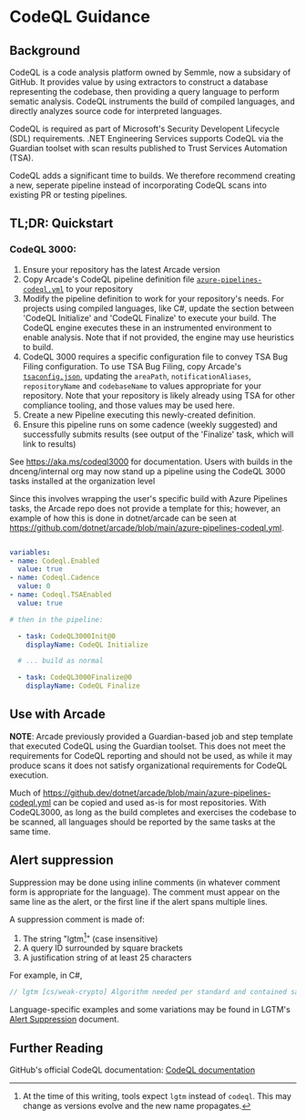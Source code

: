 # CodeQL Guidance

## Background

CodeQL is a code analysis platform owned by Semmle, now a subsidary of GitHub. It provides value by using extractors to construct a database representing the codebase, then providing a query language to perform sematic analysis. CodeQL instruments the build of compiled languages, and directly analyzes source code for interpreted languages. 

CodeQL is required as part of Microsoft's Security Developent Lifecycle (SDL) requirements. .NET Engineering Services supports CodeQL via the Guardian toolset with scan results published to Trust Services Automation (TSA). 

CodeQL adds a significant time to builds. We therefore recommend creating a new, seperate pipeline instead of incorporating CodeQL scans into existing PR or testing pipelines.

## TL;DR: Quickstart

### CodeQL 3000:

1. Ensure your repository has the latest Arcade version
2. Copy Arcade's CodeQL pipeline definition file [`azure-pipelines-codeql.yml`](https://github.dev/dotnet/arcade/blob/main/azure-pipelines-codeql.yml) to your repository
3. Modify the pipeline definition to work for your repository's needs.  For projects using compiled languages, like C#, update the section between 'CodeQL Initialize' and 'CodeQL Finalize' to execute your build.  The CodeQL engine executes these in an instrumented environment to enable analysis. Note that if not provided, the engine may use heuristics to build.
4. CodeQL 3000 requires a specific configuration file to convey TSA Bug Filing configuration. To use TSA Bug Filing, copy Arcade's [`tsaconfig.json`](https://github.com/dotnet/arcade/blob/main/.config/tsaoptions.json), updating the `areaPath`, `notificationAliases`, `repositoryName` and `codebaseName` to values appropriate for your repository. Note that your repository is likely already using TSA for other compliance tooling, and those values may be used here.
5. Create a new Pipeline executing this newly-created definition.  
6. Ensure this pipeline runs on some cadence (weekly suggested) and successfully submits results (see output of the 'Finalize' task, which will link to results)

See https://aka.ms/codeql3000 for documentation.  Users with builds in the dnceng/internal org may now stand up a pipeline using the CodeQL 3000 tasks installed at the organization level

Since this involves wrapping the user's specific build with Azure Pipelines tasks, the Arcade repo does not provide a template for this; however, an example of how this is done in dotnet/arcade can be seen at https://github.com/dotnet/arcade/blob/main/azure-pipelines-codeql.yml.

``` yaml

variables:
- name: Codeql.Enabled
  value: true
- name: Codeql.Cadence
  value: 0
- name: Codeql.TSAEnabled
  value: true

# then in the pipeline:

  - task: CodeQL3000Init@0
    displayName: CodeQL Initialize

  # ... build as normal

  - task: CodeQL3000Finalize@0
    displayName: CodeQL Finalize

```

## Use with Arcade

**NOTE**: Arcade previously provided a Guardian-based job and step template that executed CodeQL using the Guardian toolset. This does not meet the requirements for CodeQL reporting and should not be used, as while it may produce scans it does not satisfy organizational requirements for CodeQL execution.

Much of https://github.dev/dotnet/arcade/blob/main/azure-pipelines-codeql.yml can be copied and used as-is for most repositories. With CodeQL3000, as long as the build completes and exercises the codebase to be scanned, all languages should be reported by the same tasks at the same time.


## Alert suppression

Suppression may be done using inline comments (in whatever comment form is appropriate for the language). The comment must appear on the same line as the alert, or the first line if the alert spans multiple lines.

A suppression comment is made of:

1. The string "lgtm[^1]" (case insensitive)
2. A query ID surrounded by square brackets
3. A justification string of at least 25 characters

For example, in C#,

```cs
// lgtm [cs/weak-crypto] Algorithm needed per standard and contained safely here
```

Language-specific examples and some variations may be found in LGTM's [Alert Suppression](https://lgtm.com/help/lgtm/alert-suppression) document.

[^1]: At the time of this writing, tools expect `lgtm` instead of `codeql`. This may change as versions evolve and the new name propagates.

## Further Reading

GitHub's official CodeQL documentation: [CodeQL documentation](https://codeql.github.com/docs)
